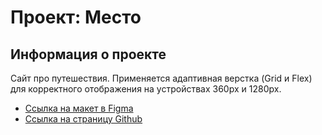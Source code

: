 # Проект: Место

## Информация о проекте

Сайт про путешествия. Применяется адаптивная верстка (Grid и Flex) для корректного отображения на устройствах 360px и 1280px.


* [Ссылка на макет в Figma](https://www.figma.com/file/2cn9N9jSkmxD84oJik7xL7/JavaScript.-Sprint-4?node-id=0%3A1)
* [Ссылка на страницу Github](https://klochkovavictoria.github.io/mesto-project/)
